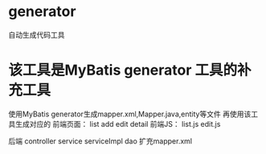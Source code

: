 # generator
自动生成代码工具

# 该工具是MyBatis generator 工具的补充工具
使用MyBatis generator生成mapper.xml,Mapper.java,entity等文件
再使用该工具生成对应的
前端页面：
	list
	add
	edit
	detail
前端JS：
	list.js
	edit.js

后端
	controller
	service
	serviceImpl
	dao
	扩充mapper.xml